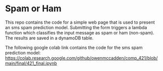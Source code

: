# Spam or Ham

This repo contains the code for a simple web page that is used to present an sms spam prediction model. Submitting the form triggers a lambda function which classifies the input message as spam or ham (non-spam). The results are saved in a dynamoDB table.

The following google colab link contains the code for the sms spam prediction model: https://colab.research.google.com/github/owenmccadden/comp_421/blob/main/final/421_final.ipynb
